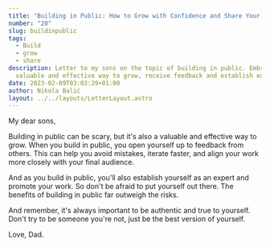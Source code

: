 ```yaml
---
title: "Building in Public: How to Grow with Confidence and Share Your Journey"
number: "20"
slug: buildinpublic
tags:
  - Build
  - grow
  - share
description: Letter to my sons on the topic of building in public. Embrace the
  valuable and effective way to grow, receive feedback and establish expertise.
date: 2023-02-09T03:03:29+01:00
author: Nikola Balić
layout: ../../layouts/LetterLayout.astro
---
```

My dear sons,

Building in public can be scary, but it's also a valuable and effective way to grow. When you build in public, you open yourself up to feedback from others. This can help you avoid mistakes, iterate faster, and align your work more closely with your final audience.

And as you build in public, you'll also establish yourself as an expert and promote your work. So don't be afraid to put yourself out there. The benefits of building in public far outweigh the risks.

And remember, it's always important to be authentic and true to yourself. Don't try to be someone you're not, just be the best version of yourself.

Love, Dad.